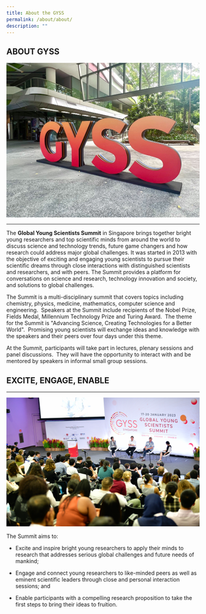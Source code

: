 ```yaml
---
title: About the GYSS
permalink: /about/about/
description: ""
---
```

## ABOUT GYSS

![](/images/gyss%20standee.jpg)
* * *

The **Global Young Scientists Summit** in Singapore brings together bright young researchers and top scientific minds from around the world to discuss science and technology trends, future game changers and how research could address major global challenges. It was started in 2013 with the objective of exciting and engaging young scientists to pursue their scientific dreams through close interactions with distinguished scientists and researchers, and with peers. The Summit provides a platform for conversations on science and research, technology innovation and society, and solutions to global challenges.    
  
The Summit is a multi-disciplinary summit that covers topics including chemistry, physics, medicine, mathematics, computer science and engineering.  Speakers at the Summit include recipients of the Nobel Prize, Fields Medal, Millennium Technology Prize and Turing Award.  The theme for the Summit is "Advancing Science, Creating Technologies for a Better World".  Promising young scientists will exchange ideas and knowledge with the speakers and their peers over four days under this theme.   
  
At the Summit, participants will take part in lectures, plenary sessions and panel discussions.  They will have the opportunity to interact with and be mentored by speakers in informal small group sessions.  

## EXCITE, ENGAGE, ENABLE
* * *

![](/images/gyss%202023%20-%20panel%20discussion%20with%20sir%20andre%20geim%20(second%20from%20left)%20and%20sir%20tim%20hunt.JPG)

The Summit aims to:

*   Excite and inspire bright young researchers to apply their minds to research that addresses serious global challenges and future needs of mankind;

*   Engage and connect young researchers to like-minded peers as well as eminent scientific leaders through close and personal interaction sessions; and

*   Enable participants with a compelling research proposition to take the first steps to bring their ideas to fruition.